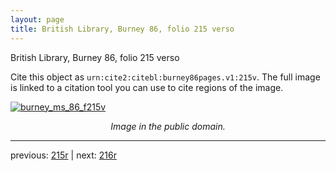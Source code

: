 ```yaml
---
layout: page
title: British Library, Burney 86, folio 215 verso
---
```


British Library, Burney 86, folio 215 verso

Cite this object as `urn:cite2:citebl:burney86pages.v1:215v`.  The full image is linked to a citation tool you can use to cite regions of the image.

[![burney_ms_86_f215v](http://www.homermultitext.org/iipsrv?IIIF=/project/homer/pyramidal/deepzoom/citebl/burney86imgs/v1/burney_ms_86_f215v.tif/full/800,/0/default.jpg)](http://www.homermultitext.org/ict2/?urn=urn:cite2:citebl:burney86imgs.v1:burney_ms_86_f215v) 

<p style="text-align: center; font-style: italic;">Image in the public domain.</p>

---

previous: [215r](../215r/) | next: [216r](../216r/)